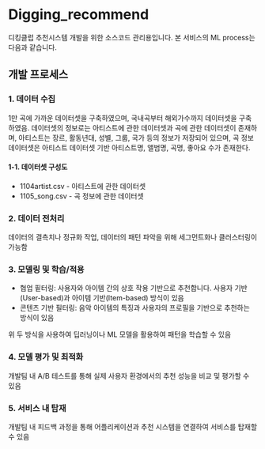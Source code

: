 # Digging_recommend
디킹클럽 추천시스템 개발을 위한 소스코드 관리용입니다.
본 서비스의 ML process는 다음과 같습니다.

## 개발 프로세스
### 1. 데이터 수집
1만 곡에 가까운 데이터셋을 구축하였으며, 국내곡부터 해외가수까지 데이터셋을 구축하였음.
데이터셋의 정보로는 아티스트에 관한 데이터셋과 곡에 관한 데이터셋이 존재하며, 아티스트는 장르, 활동년대, 성별, 그룹, 국가 등의 정보가 저장되어 있으며, 곡 정보 데이터셋은 아티스트 데이터셋 기반 아티스트명, 앨범명, 곡명, 좋아요 수가 존재한다. 

#### 1-1. 데이터셋 구성도
* 1104artist.csv - 아티스트에 관한 데이터셋
* 1105_song.csv - 곡 정보에 관한 데이터셋

### 2. 데이터 전처리
데이터의 결측치나 정규화 작업, 데이터의 패턴 파악을 위해 세그먼트화나 클러스터링이 가능함
### 3. 모델링 및 학습/적용
* 협업 핕터링: 사용자와 아이템 간의 상호 작용 기반으로 추천합니다. 사용자 기반(User-based)과 아이템 기반(Item-based) 방식이 있음
* 콘텐츠 기반 필터링: 음악 아이템의 특징과 사용자의 프로필을 기반으로 추천하는 방식이 있음

위 두 방식을 사용하여 딥러닝이나 ML 모델을 활용하여 패턴을 학습할 수 있음
### 4. 모델 평가 및 최적화
개발팀 내 A/B 테스트를 통해 실제 사용자 환경에서의 추천 성능을 비교 및 평가할 수 있음
### 5. 서비스 내 탑재
개발팀 내 피드백 과정을 통해 어플리케이션과 추천 시스템을 연결하여 서비스를 탑재할 수 있음
